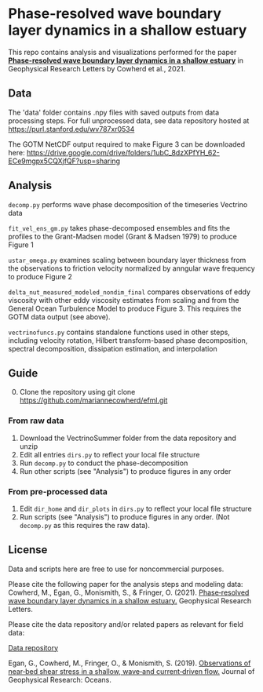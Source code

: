 # Phase-resolved wave boundary layer dynamics in a shallow estuary

This repo contains analysis and visualizations performed for the paper **[Phase-resolved wave boundary layer dynamics in a shallow estuary](https://doi.org/10.1029/2020GL092251)** in Geophysical Research Letters by Cowherd et al., 2021.

## Data
The 'data' folder contains .npy files with saved outputs from data processing steps. For full unprocessed data, see data repository hosted at https://purl.stanford.edu/wv787xr0534

The GOTM NetCDF output required to make Figure 3 can be downloaded here:
https://drive.google.com/drive/folders/1ubC_8dzXPfYH_62-ECe9mgpx5CQXjfQF?usp=sharing

## Analysis

`decomp.py` performs wave phase decomposition of the timeseries Vectrino data

`fit_vel_ens_gm.py` takes phase-decomposed ensembles and fits the profiles to the Grant-Madsen model (Grant & Madsen 1979) to produce Figure 1

`ustar_omega.py` examines scaling between boundary layer thickness from the observations to friction velocity normalized by anngular wave frequency to produce Figure 2

`delta_nut_measured_modeled_nondim_final` compares observations of eddy viscosity with other eddy viscosity estimates from scaling and from the General Ocean Turbulence Model to produce Figure 3. This requires the GOTM data output (see above).

`vectrinofuncs.py` contains standalone functions used in other steps, including velocity rotation, Hilbert transform-based phase decomposition, spectral decomposition, dissipation estimation, and interpolation


## Guide
0. Clone the repository using git clone https://github.com/mariannecowherd/efml.git
### From raw data
1. Download the VectrinoSummer folder from the data repository and unzip
2. Edit all entries `dirs.py` to reflect your local file structure
3. Run `decomp.py` to conduct the phase-decomposition
4. Run other scripts (see "Analysis") to produce figures in any order

### From pre-processed data
1. Edit `dir_home` and `dir_plots` in `dirs.py` to reflect your local file structure
2. Run scripts (see "Analysis") to produce figures in any order. (Not `decomp.py` as this requires the raw data).

## License
Data and scripts here are free to use for noncommercial purposes. 

Please cite the following paper for the analysis steps and modeling data:
Cowherd, M., Egan, G., Monismith, S., & Fringer, O. (2021). [Phase‐resolved wave boundary layer dynamics in a shallow estuary.](https://doi.org/10.1029/2020GL092251) Geophysical Research Letters.

Please cite the data repository and/or related papers as relevant for field data:

[Data repository](https://purl.stanford.edu/wv787xr0534)

Egan, G., Cowherd, M., Fringer, O., & Monismith, S. (2019). [Observations of near‐bed shear stress in a shallow, wave‐and current‐driven flow.](https://doi.org/10.1029/2019JC015165) Journal of Geophysical Research: Oceans.
